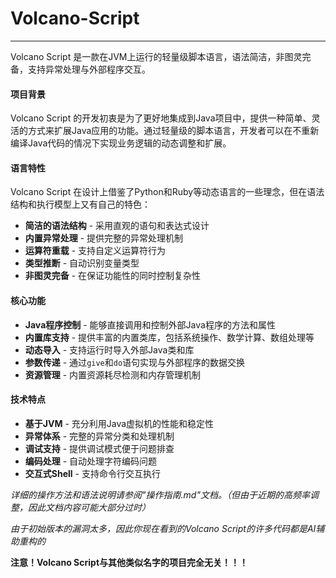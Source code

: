 # Volcano-Script

---

Volcano Script 是一款在JVM上运行的轻量级脚本语言，语法简洁，非图灵完备，支持异常处理与外部程序交互。

#### 项目背景

Volcano Script 的开发初衷是为了更好地集成到Java项目中，提供一种简单、灵活的方式来扩展Java应用的功能。通过轻量级的脚本语言，开发者可以在不重新编译Java代码的情况下实现业务逻辑的动态调整和扩展。

#### 语言特性

Volcano Script 在设计上借鉴了Python和Ruby等动态语言的一些理念，但在语法结构和执行模型上又有自己的特色：

- **简洁的语法结构** - 采用直观的语句和表达式设计
- **内置异常处理** - 提供完整的异常处理机制
- **运算符重载** - 支持自定义运算符行为
- **类型推断** - 自动识别变量类型
- **非图灵完备** - 在保证功能性的同时控制复杂性

#### 核心功能

- **Java程序控制** - 能够直接调用和控制外部Java程序的方法和属性
- **内置库支持** - 提供丰富的内置类库，包括系统操作、数学计算、数组处理等
- **动态导入** - 支持运行时导入外部Java类和库
- **参数传递** - 通过`give`和`do`语句实现与外部程序的数据交换
- **资源管理** - 内置资源耗尽检测和内存管理机制

#### 技术特点

- **基于JVM** - 充分利用Java虚拟机的性能和稳定性
- **异常体系** - 完整的异常分类和处理机制
- **调试支持** - 提供调试模式便于问题排查
- **编码处理** - 自动处理字符编码问题
- **交互式Shell** - 支持命令行交互执行


*详细的操作方法和语法说明请参阅"操作指南.md"文档。（但由于近期的高频率调整，因此文档内容可能大部分过时）*

_由于初始版本的漏洞太多，因此你现在看到的Volcano Script的许多代码都是AI辅助重构的_

**注意！Volcano Script与其他类似名字的项目完全无关！！！**
